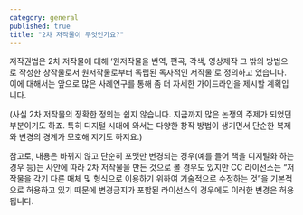 ```yaml
---
category: general
published: true
title: "2차 저작물이 무엇인가요?"
---
```




저작권법은 2차 저작물에 대해 ‘원저작물을 번역, 편곡, 각색, 영상제작 그 밖의 방법으로 작성한 창작물로서 원저작물로부터 독립된 독자적인 저작물’로 정의하고 있습니다. 이에 대해서는 앞으로 많은 사례연구를 통해 좀 더 자세한 가이드라인을 제시할 계획입니다.

(사실 2차 저작물의 정확한 정의는 쉽지 않습니다. 지금까지 많은 논쟁의 주제가 되었던 부분이기도 하죠. 특히 디지털 시대에 와서는 다양한 창작 방법이 생기면서 단순한 복제와 변경의 경계가 모호해 지기도 하지요.)

참고로, 내용은 바뀌지 않고 단순히 포맷만 변경되는 경우(예를 들어 책을 디지털화 하는 경우 등)는 사안에 따라 2차 저작물을 만든 것으로 볼 경우도 있지만 CC 라이선스는 “저작물을 각기 다른 매체 및 형식으로 이용하기 위하여 기술적으로 수정하는 것”을 기본적으로 허용하고 있기 때문에 변경금지가 포함된 라이선스의 경우에도 이러한 변경은 허용됩니다.
